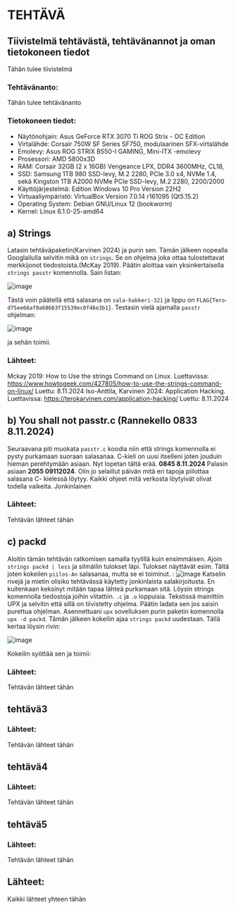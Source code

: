 # TEHTÄVÄ

## Tiivistelmä tehtävästä, tehtävänannot ja oman tietokoneen tiedot
Tähän tulee tiivistelmä 

### Tehtävänanto:
   Tähän tulee tehtävänanto
  
### Tietokoneen tiedot: 
- Näytönohjain: Asus GeForce RTX 3070 Ti ROG Strix - OC Edition
- Virtalähde: Corsair 750W SF Series SF750, modulaarinen SFX-virtalähde
- Emolevy: Asus ROG STRIX B550-I GAMING, Mini-ITX -emolevy
- Prosessori: AMD 5800x3D
- RAM: Corsair 32GB (2 x 16GB) Vengeance LPX, DDR4 3600MHz, CL18,
- SSD: Samsung 1TB 980 SSD-levy, M.2 2280, PCIe 3.0 x4, NVMe 1.4, sekä Kingston 1TB A2000 NVMe PCIe SSD-levy, M.2 2280, 2200/2000
- Käyttöjärjestelmä: Edition	Windows 10 Pro Version	22H2
- Virtuaaliympäristö: VirtualBox Version 7.0.14 r161095 (Qt5.15.2)
- Operating System: Debian GNU/Linux 12 (bookworm)  
- Kernel: Linux 6.1.0-25-amd64

## a) Strings
Latasin tehtäväpaketin(Karvinen 2024) ja purin sen. Tämän jälkeen nopealla Googlailulla selvitin mikä on `strings`. Se on ohjelma joka ottaa tulostettavat merkkijonot tiedostoista.(McKay 2019). Päätin aloittaa vain yksinkertaisella `strings passtr` komennolla. Sain  listan:

![image](https://github.com/user-attachments/assets/ab9a7efa-3c39-45a1-9057-4b2b14b8994d)

Tästä voin päätellä että salasana on `sala-hakkeri-321` ja lippu on `FLAG{Tero-d75ee66af0a68663f15539ec0f46e3b1}`. Testasin vielä ajamalla `passtr` ohjelman:

![image](https://github.com/user-attachments/assets/f43da04a-afe2-405b-9b22-fa4fc2af2712)

ja sehän toimii.
### Lähteet:
Mckay 2019: How to Use the strings Command on Linux. Luettavissa: https://www.howtogeek.com/427805/how-to-use-the-strings-command-on-linux/ Luettu: 8.11.2024
Iso-Anttila, Karvinen 2024: Application Hacking. Luettavissa: https://terokarvinen.com/application-hacking/ Luettu: 8.11.2024

## b) You shall not passtr.c (**Rannekello 0833 8.11.2024**)
Seuraavana piti muokata `passtr.c` koodia niin että strings komennolla ei pysty purkamaan suoraan salasanaa. C-kieli on uusi itselleni joten jouduin hieman perehtymään asiaan. Nyt lopetan tältä erää. **0845 8.11.2024**
Palasin asiaan  **2055 09112024**. Olin jo selaillut päivän mitä eri tapoja piilottaa salasana C- kielessä löytyy. Kaikki ohjeet mitä verkosta löytyivät olivat todella vaikeita. Jonkinlainen 
### Lähteet:
Tehtävän lähteet tähän

## c) packd
Aloitin tämän tehtävän ratkomisen samalla tyylillä kuin ensimmäisen. Ajoin `strings packd | less` ja silmäilin tulokset läpi. 
Tulokset näyttävät esim. Tältä joten kokeilen `piilos-An` salasanaa, mutta se ei toiminut. :
![image](https://github.com/user-attachments/assets/d49d504a-928f-4f7f-a4b4-543fcb0e62ba)
Katselin rivejä ja mietin olisiko tehtävässä käytetty jonkinlaista salakirjoitusta. En kuitenkaan keksinyt mitään tapaa lähteä purkamaan sitä. Löysin strings komennolla tiedostoja joihin viitattiin. `.c` ja `.o` loppuisia. Tekstissä mainittiin UPX ja selvitin että sillä on tiivistetty ohjelma. Päätin ladata sen jos saisin purettua ohjelman. Asennettuani `upx` sovelluksen purin paketin komennolla `upx -d packd`. Tämän jälkeen kokeilin ajaa `strings packd` uudestaan. Tällä kertaa löysin rivin:

![image](https://github.com/user-attachments/assets/a68d4665-667f-46eb-b5ff-3e5153a50535)

Kokeilin syöttää sen ja toimii: 


### Lähteet:
Tehtävän lähteet tähän

## tehtävä3

### Lähteet:
Tehtävän lähteet tähän
   
## tehtävä4

### Lähteet:
Tehtävän lähteet tähän

## tehtävä5

### Lähteet:
Tehtävän lähteet tähän

## Lähteet:
   Kaikki lähteet yhteen tähän
